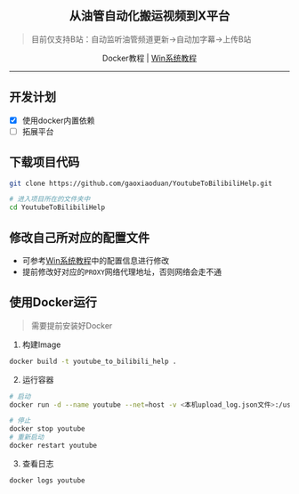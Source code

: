 <h2 align="center">从油管自动化搬运视频到X平台</h2>

> 目前仅支持B站：自动监听油管频道更新->自动加字幕->上传B站


<div align="center">
  <span>Docker教程 | </span>
  <a href="https://github.com/gaoxiaoduan/YoutubeToBilibiliHelp/blob/main/docs/document-win.md">
  Win系统教程
  </a>
</div>

---

## 开发计划

- [x] 使用docker内置依赖
- [ ] 拓展平台

## 下载项目代码

```bash
git clone https://github.com/gaoxiaoduan/YoutubeToBilibiliHelp.git

# 进入项目所在的文件夹中
cd YoutubeToBilibiliHelp
```

## 修改自己所对应的配置文件

- 可参考[Win系统教程](https://github.com/gaoxiaoduan/YoutubeToBilibiliHelp/blob/main/docs/document-win.md)中的配置信息进行修改
- 提前修改好对应的`PROXY`网络代理地址，否则网络会走不通

## 使用Docker运行

> 需要提前安装好Docker

1. 构建Image

```bash
docker build -t youtube_to_bilibili_help .
```

2. 运行容器

```bash
# 启动
docker run -d --name youtube --net=host -v <本机upload_log.json文件>:/usr/app/upload_log.json youtube_to_bilibili_help

# 停止
docker stop youtube
# 重新启动
docker restart youtube
```

3. 查看日志

```bash
docker logs youtube
```